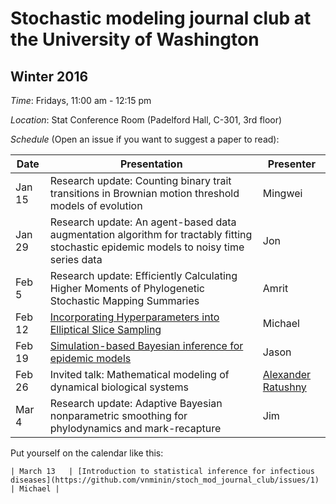 # Stochastic modeling journal club at the University of Washington

## Winter 2016

*Time*: Fridays, 11:00 am - 12:15 pm

*Location*: Stat Conference Room (Padelford Hall, C-301, 3rd floor)

*Schedule* (Open an issue if you want to suggest a paper to read):

| Date | Presentation | Presenter |
|------|--------------|-----------|
| Jan 15 | Research update: Counting binary trait transitions in Brownian motion threshold models of evolution | Mingwei |
| Jan 29 | Research update: An agent-based data augmentation algorithm for tractably fitting stochastic epidemic models to noisy time series data | Jon|
|Feb 5 | Research update: Efficiently Calculating Higher Moments of Phylogenetic Stochastic Mapping Summaries| Amrit|
| Feb 12 | [Incorporating Hyperparameters into Elliptical Slice Sampling](http://homepages.inf.ed.ac.uk/imurray2/pub/10hypers/hypers.pdf) | Michael |
| Feb 19 | [Simulation-based Bayesian inference for epidemic models](http://www.sciencedirect.com/science/article/pii/S016794731200446X) | Jason |
| Feb 26 | Invited talk: Mathematical modeling of dynamical biological systems | [Alexander Ratushny](http://magnet.systemsbiology.net/aratushny/) |
| Mar 4  | Research update: Adaptive Bayesian nonparametric smoothing for phylodynamics and mark-recapture | Jim |
Put yourself on the calendar like this:
```
| March 13   | [Introduction to statistical inference for infectious diseases](https://github.com/vnminin/stoch_mod_journal_club/issues/1) | Michael |
```
